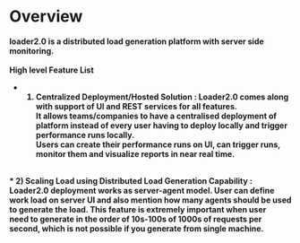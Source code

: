 <b>Overview<b>
========
loader2.0 is a distributed load generation platform with server side monitoring.<br>
<br><b>High level Feature List</b>
* 1) <b>Centralized Deployment/Hosted Solution :</b> Loader2.0 comes along with support of UI and REST services for all features.<br>
It allows teams/companies to have a centralised deployment of platform instead of every user having to deploy locally and trigger performance runs locally.<br>
Users can create their performance runs on UI, can trigger runs, monitor them and visualize reports in near real time.<br>
<br>
* 2) <b>Scaling Load using Distributed Load Generation Capability :</b> Loader2.0 deployment works as server-agent model. User can define <br>
work load on server UI and also mention how many agents should be used to generate the load. This feature is extremely important when user <br>
need to generate in the order of 10s-100s of 1000s of requests per second, which is not possible if you generate from single machine.
